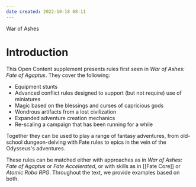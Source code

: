 ```yaml
---
date created: 2022-10-18 08:11
---
```


War of Ashes

# Introduction

This Open Content supplement presents rules first seen in _War of Ashes:
Fate of Agaptus_. They cover the following:

- Equipment stunts
- Advanced conflict rules designed to support (but not require) use of
  miniatures
- Magic based on the blessings and curses of capricious gods
- Wondrous artifacts from a lost civilization
- Expanded adventure creation mechanics
- Re-scaling a campaign that has been running for a while

Together they can be used to play a range of fantasy adventures, from
old-school dungeon-delving with Fate rules to epics in the vein of the
Odysseus's adventures.

These rules can be matched either with approaches as in _War of Ashes:
Fate of Agaptus_ or _Fate Accelerated_, or with skills as in [[Fate Core]]
or _Atomic Robo RPG_. Throughout the text, we provide examples based on
both.
